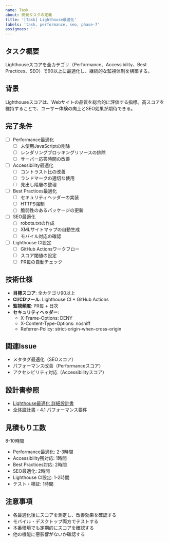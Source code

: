 ```yaml
---
name: Task
about: 開発タスクの定義
title: '[Task] Lighthouse最適化'
labels: 'task, performance, seo, phase-7'
assignees: ''
---
```


## タスク概要

Lighthouseスコアを全カテゴリ（Performance、Accessibility、Best Practices、SEO）で90以上に最適化し、継続的な監視体制を構築する。

## 背景

Lighthouseスコアは、Webサイトの品質を総合的に評価する指標。高スコアを維持することで、ユーザー体験の向上とSEO効果が期待できる。

## 完了条件

- [ ] Performance最適化
  - [ ] 未使用JavaScriptの削除
  - [ ] レンダリングブロッキングリソースの排除
  - [ ] サーバー応答時間の改善
- [ ] Accessibility最適化
  - [ ] コントラスト比の改善
  - [ ] ランドマークの適切な使用
  - [ ] 見出し階層の整理
- [ ] Best Practices最適化
  - [ ] セキュリティヘッダーの実装
  - [ ] HTTPS強制
  - [ ] 脆弱性のあるパッケージの更新
- [ ] SEO最適化
  - [ ] robots.txtの作成
  - [ ] XMLサイトマップの自動生成
  - [ ] モバイル対応の確認
- [ ] Lighthouse CI設定
  - [ ] GitHub Actionsワークフロー
  - [ ] スコア閾値の設定
  - [ ] PR毎の自動チェック

## 技術仕様

- **目標スコア**: 全カテゴリ90以上
- **CI/CDツール**: Lighthouse CI + GitHub Actions
- **監視頻度**: PR毎 + 日次
- **セキュリティヘッダー**:
  - X-Frame-Options: DENY
  - X-Content-Type-Options: nosniff
  - Referrer-Policy: strict-origin-when-cross-origin

## 関連Issue

- メタタグ最適化（SEOスコア）
- パフォーマンス改善（Performanceスコア）
- アクセシビリティ対応（Accessibilityスコア）

## 設計書参照

- [Lighthouse最適化 詳細設計書](../designs/phase-7/04_lighthouse-optimization.md)
- [全体設計書](../design.md) - 4.1 パフォーマンス要件

## 見積もり工数

8-10時間

- Performance最適化: 2-3時間
- Accessibility残対応: 1時間
- Best Practices対応: 2時間
- SEO最適化: 2時間
- Lighthouse CI設定: 1-2時間
- テスト・検証: 1時間

## 注意事項

- 各最適化後にスコアを測定し、改善効果を確認する
- モバイル・デスクトップ両方でテストする
- 本番環境でも定期的にスコアを確認する
- 他の機能に悪影響がないか確認する